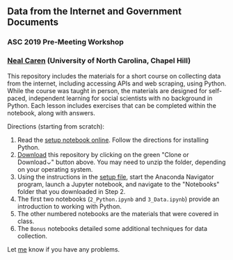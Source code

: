 ## Data from the Internet and Government Documents
### ASC 2019 Pre-Meeting Workshop
### [Neal Caren](http://nealcaren.org) (University of North Carolina, Chapel Hill)

This repository includes the materials for a short course on collecting data from the internet, including accessing APIs and web scraping, using Python.  While the course was taught in person, the materials are designed for self-paced, independent learning for social scientists with no background in Python. Each lesson includes exercises that can be completed within the notebook, along with answers.

Directions (starting from scratch):
1. Read the [setup notebook online](https://nbviewer.jupyter.org/github/nealcaren/ScrapingData/blob/master/Notebooks/1_Setup.ipynb). Follow the directions for installing Python.
2. [Download](https://github.com/nealcaren/ScrapingData/archive/master.zip) this repository by clicking on the green "Clone or Download⌄" button above. You may need to unzip the folder, depending on your operating system.
2. Using the instructions in the [setup file](https://nbviewer.jupyter.org/github/nealcaren/ScrapingData/blob/master/Notebooks/1_Setup.ipynb), start the Anaconda Navigator program, launch a Jupyter notebook, and navigate to the "Notebooks" folder that you downloaded in Step 2.
3. The first two notebooks (`2_Python.ipynb` and `3_Data.ipynb`) provide an introduction to working with Python.
3. The other numbered notebooks are the materials that were covered in class.
4. The `Bonus` notebooks detailed some additional techniques for data collection.


Let [me](mailto:neal.caren@gmail.com) know if you have any problems.
